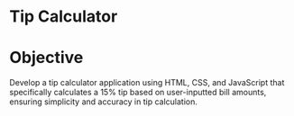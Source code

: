# Tip Calculator

# Objective
Develop a tip calculator application using HTML, CSS, and JavaScript that specifically calculates a 15% tip based on user-inputted bill amounts, ensuring simplicity and accuracy in tip calculation.